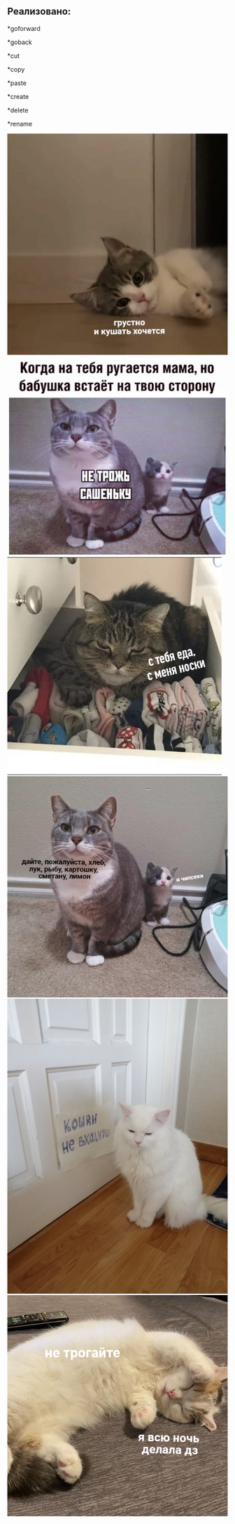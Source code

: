 Реализовано:
-----------
*goforward

*goback

*cut

*copy

*paste

*create

*delete

*rename

![alt text](https://github.com/AntonNov/Sharp_3sem/blob/main/lab1/mems/u-AI0J94Y-Y.jpg)
![alt text](https://github.com/AntonNov/Sharp_3sem/blob/main/lab1/mems/EygGrypbBmY.jpg)
![alt text](https://github.com/AntonNov/Sharp_3sem/blob/main/lab1/mems/W0jmEOqDwFc.jpg)
![alt text](https://github.com/AntonNov/Sharp_3sem/blob/main/lab1/mems/YaakStPcwKI.jpg)
![alt text](https://github.com/AntonNov/Sharp_3sem/blob/main/lab1/mems/Z29y8IETpyI.jpg)
![alt text](https://github.com/AntonNov/Sharp_3sem/blob/main/lab1/mems/gkVLxsCUgvs.jpg)




